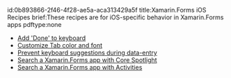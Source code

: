 id:0b893866-2f46-4f28-ae5a-aca313429a5f
title:Xamarin.Forms iOS Recipes
brief:These recipes are for iOS-specific behavior in Xamarin.Forms apps
pdftype:none

- [Add 'Done' to keyboard](add-done-to-keyboard/)
- [Customize Tab color and font](customize-tabs/)
- [Prevent keyboard suggestions during data-entry](prevent-keyboard-suggestions/)
- [Search a Xamarin.Forms app with Core Spotlight](core-spotlight-search/)
- [Search a Xamarin.Forms app with Activities](nsuseractivity-search/)

